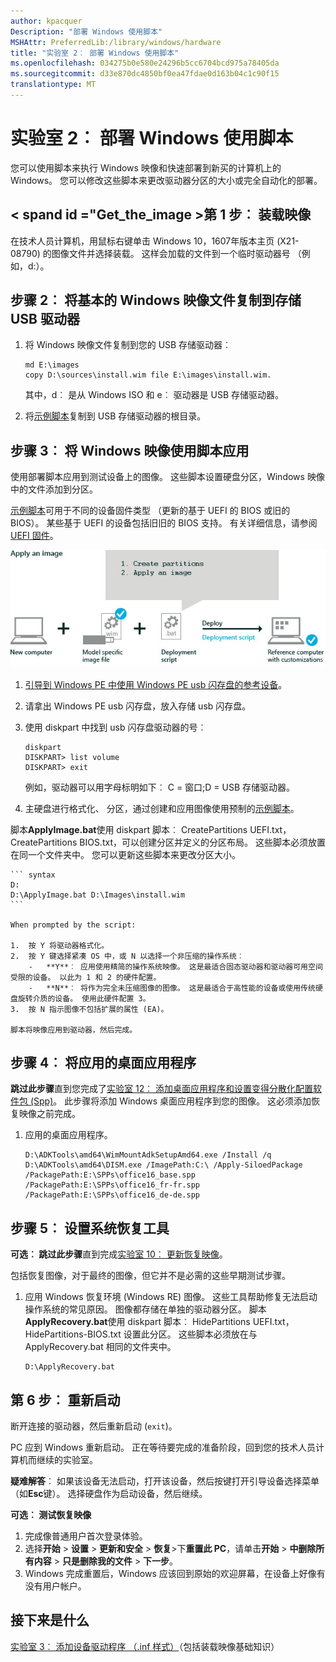 ```yaml
---
author: kpacquer
Description: "部署 Windows 使用脚本"
MSHAttr: PreferredLib:/library/windows/hardware
title: "实验室 2︰ 部署 Windows 使用脚本"
ms.openlocfilehash: 034275b0e580e24296b5cc6704bcd975a78405da
ms.sourcegitcommit: d33e870dc4850bf0ea47fdae0d163b04c1c90f15
translationtype: MT
---
```

# <a name="lab-2-deploy-windows-using-a-script"></a>实验室 2︰ 部署 Windows 使用脚本

您可以使用脚本来执行 Windows 映像和快速部署到新买的计算机上的 Windows。 您可以修改这些脚本来更改驱动器分区的大小或完全自动化的部署。 

## <a name="spand-idgettheimagespanstep-1-mount-the-image"></a>< spand id ="Get_the_image ></span>第 1 步︰ 装载映像

在技术人员计算机，用鼠标右键单击 Windows 10，1607年版本主页 (X21-08790) 的图像文件并选择装载。 这样会加载的文件到一个临时驱动器号 （例如，d:）。 

## <a name="span-idcopythebaseimagespanstep-2-copy-the-base-windows-image-file-to-the-storage-usb-drive"></a><span id="Copy_the_base_image"></span>步骤 2︰ 将基本的 Windows 映像文件复制到存储 USB 驱动器

1.  将 Windows 映像文件复制到您的 USB 存储驱动器︰

    ``` syntax
    md E:\images
    copy D:\sources\install.wim file E:\images\install.wim.
    ```
    
    其中，d︰ 是从 Windows ISO 和 e︰ 驱动器是 USB 存储驱动器。 

2.  将[示例脚本](windows-deployment-sample-scripts-sxs.md)复制到 USB 存储驱动器的根目录。

## <a name="span-idapplytheimagespanstep-3-apply-the-windows-image-using-a-script"></a><span id="Apply_the_image"></span>步骤 3︰ 将 Windows 映像使用脚本应用

使用部署脚本应用到测试设备上的图像。 这些脚本设置硬盘分区，Windows 映像中的文件添加到分区。

[示例脚本](windows-deployment-sample-scripts-sxs.md)可用于不同的设备固件类型 （更新的基于 UEFI 的 BIOS 或旧的 BIOS）。 某些基于 UEFI 的设备包括旧旧的 BIOS 支持。 有关详细信息，请参阅[UEFI 固件](http://go.microsoft.com/fwlink/?LinkId=526945)。

![图来创建参考计算机的自定义操作，您需要新的 PC、 图像文件和部署脚本。](images/dep-win8-sxs-createdeploymentscript.jpg)

1.  [引导到 Windows PE 中使用 Windows PE usb 闪存盘的参考设备](install-windows-pe-sxs.md)。

2.  请拿出 Windows PE usb 闪存盘，放入存储 usb 闪存盘。
    
3.  使用 diskpart 中找到 usb 闪存盘驱动器的号︰

    ``` syntax
    diskpart
    DISKPART> list volume
    DISKPART> exit
    ```

    例如，驱动器可以用字母标明如下︰ C = 窗口;D = USB 存储驱动器。

4.  主硬盘进行格式化、 分区，通过创建和应用图像使用预制的[示例脚本](windows-deployment-sample-scripts-sxs.md)。 

脚本**ApplyImage.bat**使用 diskpart 脚本︰ CreatePartitions UEFI.txt，CreatePartitions BIOS.txt，可以创建分区并定义的分区布局。 这些脚本必须放置在同一个文件夹中。 您可以更新这些脚本来更改分区大小。

    ``` syntax
    D:
    D:\ApplyImage.bat D:\Images\install.wim
    ```

    When prompted by the script: 
    
    1.  按 Y 将驱动器格式化。
    2.  按 Y 键选择紧凑 OS 中，或 N 以选择一个非压缩的操作系统︰
        -   **Y**︰ 应用使用精简的操作系统映像。 这是最适合固态驱动器和驱动器可用空间受限的设备。 以此为 1 和 2 的硬件配置。
        -   **N**︰ 将作为完全未压缩图像的图像。 这是最适合于高性能的设备或使用传统硬盘旋转介质的设备。 使用此硬件配置 3。
    3.  按 N 指示图像不包括扩展的属性 (EA)。

    脚本将映像应用到驱动器，然后完成。

    
## <a name="span-idapplydesktopapplicationsspanstep-4-apply-desktop-applications"></a><span id="Apply_desktop_applications"></span>步骤 4︰ 将应用的桌面应用程序

**跳过此步骤**直到您完成了[实验室 12︰ 添加桌面应用程序和设置变得分散化配置软件包 (Spp)](add-desktop-apps-wth-spps-sxs.md)。 此步骤将添加 Windows 桌面应用程序到您的图像。 这必须添加恢复映像之前完成。

1.  应用的桌面应用程序。
    ```syntax
    D:\ADKTools\amd64\WimMountAdkSetupAmd64.exe /Install /q
    D:\ADKTools\amd64\DISM.exe /ImagePath:C:\ /Apply-SiloedPackage /PackagePath:E:\SPPs\office16_base.spp /PackagePath:E:\SPPs\office16_fr-fr.spp /PackagePath:E:\SPPs\office16_de-de.spp
    ```

## <a name="span-idapplytherecoveryimagespanstep-5-set-up-the-system-recovery-tools"></a><span id="Apply_the_recovery_image"></span>步骤 5︰ 设置系统恢复工具

**可选︰ 跳过此步骤**直到完成[实验室 10︰ 更新恢复映像](update-the-recovery-image.md)。 

包括恢复图像，对于最终的图像，但它并不是必需的这些早期测试步骤。 

1.  应用 Windows 恢复环境 (Windows RE) 图像。 这些工具帮助修复无法启动操作系统的常见原因。 图像都存储在单独的驱动器分区。 脚本**ApplyRecovery.bat**使用 diskpart 脚本︰ HidePartitions UEFI.txt，HidePartitions-BIOS.txt 设置此分区。 这些脚本必须放在与 ApplyRecovery.bat 相同的文件夹中。

    ```syntax
    D:\ApplyRecovery.bat
    ```

## <a name="span-idrebootspanstep-6-reboot"></a><span id="Reboot"></span>第 6 步︰ 重新启动

断开连接的驱动器，然后重新启动 (`exit`)。

PC 应到 Windows 重新启动。 正在等待要完成的准备阶段，回到您的技术人员计算机而继续的实验室。

**疑难解答**︰ 如果该设备无法启动，打开该设备，然后按键打开引导设备选择菜单 （如**Esc**键）。 选择硬盘作为启动设备，然后继续。

**可选︰ 测试恢复映像**
1.  完成像普通用户首次登录体验。
2.  选择**开始** &gt; **设置** &gt; **更新和安全** &gt; **恢复**&gt;下**重置此 PC**，请单击**开始** > **中删除所有内容** >  **只是删除我的文件** > **下一步**。
3.  Windows 完成重置后，Windows 应该回到原始的欢迎屏幕，在设备上好像有没有用户帐户。

## <a name="span-idwhatsnextspanwhats-next"></a><span id="Whats_next"></span>接下来是什么

[实验室 3︰ 添加设备驱动程序 （.inf 样式）](add-device-drivers.md)（包括装载映像基础知识）
